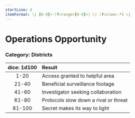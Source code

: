 ```yaml
---
startLine: 4
itemFormat: \| [0-9]+-(?<range>[0-9]+) \| (?<item>.*) \|
---
```

# Operations Opportunity
### Category: Districts

| dice: 1d100 | Result |
|:----:|:-------|
| 1-20 | Access granted to helpful area |
| 21-40 | Beneficial surveillance footage |
| 41-60 | Investigator seeking collaboration |
| 61-80 | Protocols slow down a rival or threat |
| 81-100 | Secret makes its way to light |